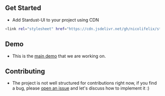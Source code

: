 ## Get Started
-  Add Stardust-UI to your project using CDN
```bash
<link rel="stylesheet" href="https://cdn.jsdelivr.net/gh/nicolifelix/stardust-ui/src/css/main.css">
```


## Demo
- This is the [main demo](https://stardustui.vercel.app/) that we are working on.


## Contributing
- The project is not well structured for contributions right now, if you find a bug, please [open an issue](https://github.com/nicolifelix/stardust-ui/issues) and let's discuss how to implement it :)
